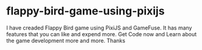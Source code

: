 # flappy-bird-game-using-pixijs
I have creaded Flappy Bird game using PixiJS and GameFuse. It has many features that you can like and expend more. Get Code now and Learn about the game development more and more. Thanks
